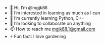- 👋 Hi, I’m @mgjk88
- 👀 I’m interested in learning as much as I can
- 🌱 I’m currently learning Python, C++
- 💞️ I’m looking to collaborate on anything
- 📫 How to reach me mgjk88.1@gmail.com
- ⚡ Fun fact: I love gardening

<!---
mgjk88/mgjk88 is a ✨ special ✨ repository because its `README.md` (this file) appears on your GitHub profile.
You can click the Preview link to take a look at your changes.
--->
